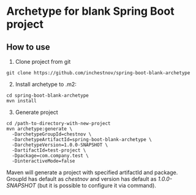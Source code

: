 # Archetype for blank Spring Boot project

## How to use

1. Clone project from git
```text
git clone https://github.com/inchestnov/spring-boot-blank-archetype
```
2. Install archetype to .m2:
```text
cd spring-boot-blank-archetype
mvn install
```
3. Generate project 
```text
cd /path-to-directory-with-new-project
mvn archetype:generate \
  -DarchetypeGroupId=chestnov \
  -DarchetypeArtifactId=spring-boot-blank-archetype \
  -DarchetypeVersion=1.0.0-SNAPSHOT \
  -DartifactId=test-project \
  -Dpackage=com.company.test \
  -DinteractiveMode=false
```

Maven will generate a project with specified artifactId and package.
GroupId has default as *chestnov* and version has default as *1.0.0-SNAPSHOT* (but it is possible to configure it via command).